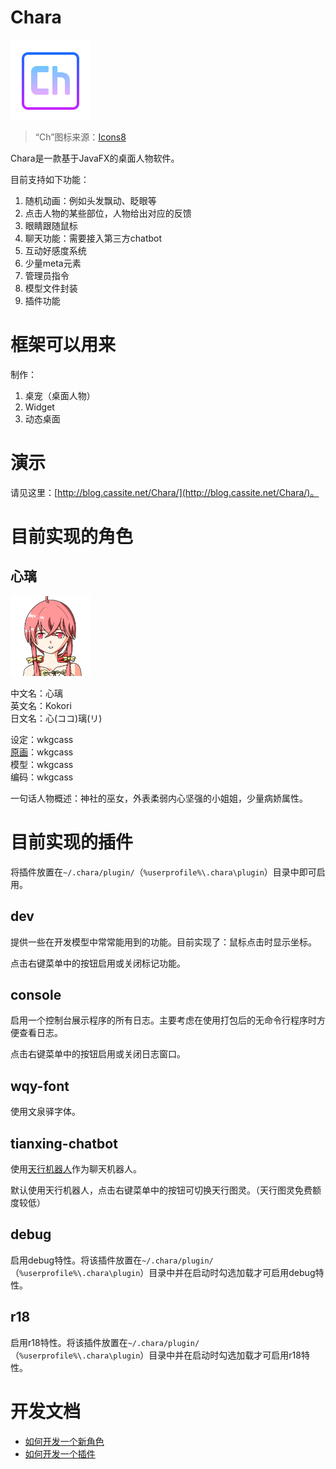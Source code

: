 # Chara

<img src="docs/readme-bundle/chara.png" width="128px" height="128px">

> “Ch”图标来源：[Icons8](https://icons8.com)

Chara是一款基于JavaFX的桌面人物软件。

目前支持如下功能：

1. 随机动画：例如头发飘动、眨眼等
2. 点击人物的某些部位，人物给出对应的反馈
3. 眼睛跟随鼠标
4. 聊天功能：需要接入第三方chatbot
5. 互动好感度系统
6. 少量meta元素
7. 管理员指令
8. 模型文件封装
9. 插件功能

# 框架可以用来

制作：

1. 桌宠（桌面人物）
2. Widget
3. 动态桌面

# 演示

请见这里：[http://blog.cassite.net/Chara/](http://blog.cassite.net/Chara/)。

# 目前实现的角色

## 心璃

[<img src="docs/readme-bundle/kokori.png" width="128px" height="128px">](https://github.com/wkgcass/Chara/tree/master/characters/kokori)

中文名：心璃  
英文名：Kokori  
日文名：心(ココ)璃(リ)  

设定：wkgcass  
[原画](https://www.pixiv.net/artworks/85094809)：wkgcass  
模型：wkgcass  
编码：wkgcass

一句话人物概述：神社的巫女，外表柔弱内心坚强的小姐姐，少量病娇属性。

# 目前实现的插件

将插件放置在`~/.chara/plugin/`（`%userprofile%\.chara\plugin`）目录中即可启用。

## dev

提供一些在开发模型中常常能用到的功能。目前实现了：鼠标点击时显示坐标。

点击右键菜单中的按钮启用或关闭标记功能。

## console

启用一个控制台展示程序的所有日志。主要考虑在使用打包后的无命令行程序时方便查看日志。

点击右键菜单中的按钮启用或关闭日志窗口。

## wqy-font

使用文泉驿字体。

## tianxing-chatbot

使用[天行机器人](https://www.tianapi.com/search/机器人)作为聊天机器人。

默认使用天行机器人，点击右键菜单中的按钮可切换天行图灵。（天行图灵免费额度较低）

## debug

启用debug特性。将该插件放置在`~/.chara/plugin/`（`%userprofile%\.chara\plugin`）目录中并在启动时勾选加载才可启用debug特性。

## r18

启用r18特性。将该插件放置在`~/.chara/plugin/`（`%userprofile%\.chara\plugin`）目录中并在启动时勾选加载才可启用r18特性。

# 开发文档

* [如何开发一个新角色](docs/how-to-develop-a-new-character.md)
* [如何开发一个插件](docs/how-to-develop-a-new-plugin.md)

